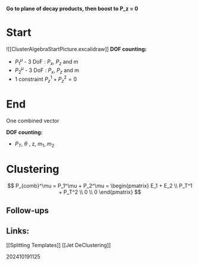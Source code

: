 **Go to plane of decay products, then boost to P_z = 0**

# Start
![[ClusterAlgebraStartPicture.excalidraw]]
**DOF counting:**
- $P_1^\mu$ - 3 DoF : $P_x$, $P_z$ and m
- $P_2^\mu$ - 3 DoF : $P_x$, $P_z$ and m
- 1 constraint $P_z^1 + P_z^2 = 0$

# End 

  One combined vector

**DOF counting:**
- $P_T$, $\theta$ , z, $m_1$, $m_2$

# Clustering 

$$
P_{comb}^\mu = P_1^\mu + P_2^\mu = \begin{pmatrix} E_1 + E_2 \\ P_T^1 + P_T^2 \\ 0 \\ 0 \end{pmatrix}
$$
## Follow-ups


## Links: 
[[Splitting Templates]]
[[Jet DeClustering]]



202410191125
